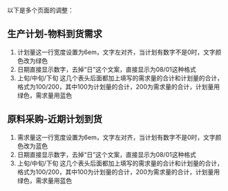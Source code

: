 以下是多个页面的调整：

## 生产计划-物料到货需求
1. 计划量这一行宽度设置为6em，文字左对齐，当计划有数字不是0时，文字颜色改为绿色
2. 日期直接显示数字，去掉“日”这个文案，直接显示为08/01这种格式
3. 上旬/中旬/下旬 这几个表头后面都加上填写的需求量的合计和计划量的合计，格式为100/200，其中100为计划量的合计，200为需求量的合计，计划量用绿色，需求量用蓝色

## 原料采购-近期计划到货
1. 需求量这一行宽度设置为6em，文字左对齐，当计划有数字不是0时，文字颜色改为蓝色
2. 日期直接显示数字，去掉“日”这个文案，直接显示为08/01这种格式
3. 上旬/中旬/下旬 这几个表头后面都加上填写的需求量的合计和计划量的合计，格式为100/200，其中100为计划量的合计，200为需求量的合计，计划量用绿色，需求量用蓝色